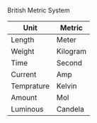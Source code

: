 British
Metric System

| Unit       | Metric   |
| ---------- | -------- |
| Length     | Meter    |
| Weight     | Kilogram |
| Time       | Second   |
| Current    | Amp      |
| Temprature | Kelvin   |
| Amount     | Mol      |
| Luminous   | Candela  |

